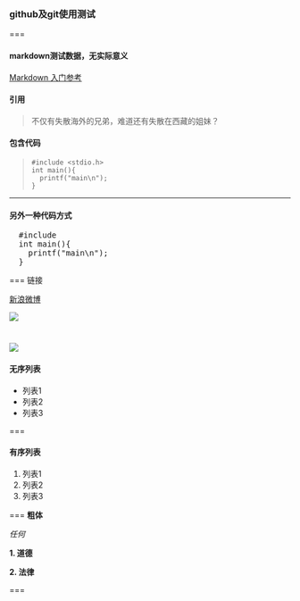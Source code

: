 ### github及git使用测试
===
#### markdown测试数据，无实际意义
[Markdown 入门参考](https://github.com/stamhe/Learning-Markdown 'Markdown 入门参考')
#### 引用
> 不仅有失散海外的兄弟，难道还有失散在西藏的姐妹？

#### 包含代码
>     #include <stdio.h>
>     int main(){
>       printf("main\n");
>     }

____
#### 另外一种代码方式
<pre>
  #include <stdio.h>
  int main(){
    printf("main\n");
  }
</pre>
===
链接

[新浪微博](http://weibo.com/stam0 "stamhe")

![](http://ww2.sinaimg.cn/large/6745c397jw1e9oh0535dxj20go0rstd6.jpg)

![](https://raw.github.com/stamhe/test1/master/1.jpg)
===
#### 无序列表
- 列表1
- 列表2
- 列表3

===
#### 有序列表
1. 列表1
2. 列表2
3. 列表3

===
**粗体**

*任何*

**1. 道德**

**2. 法律**

===


